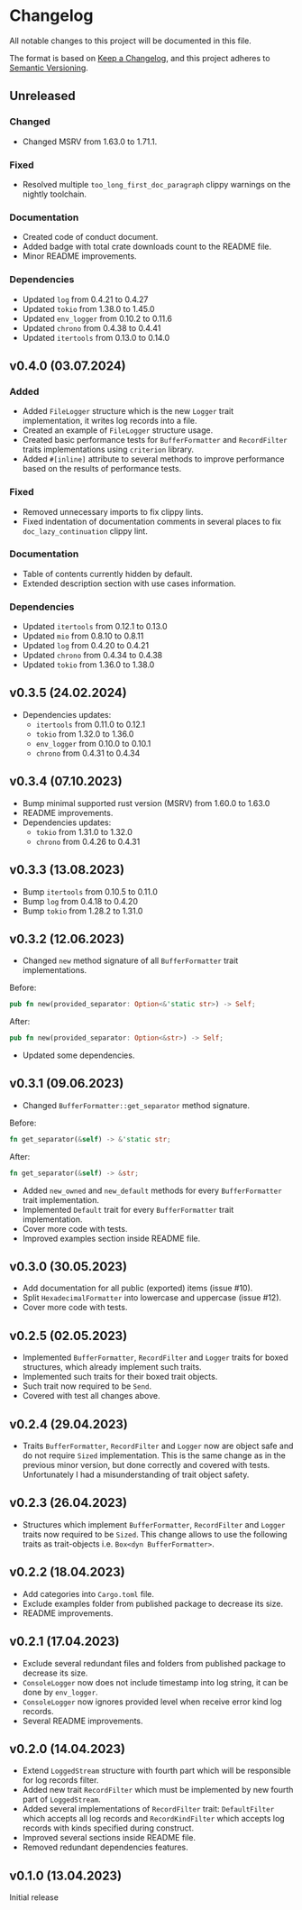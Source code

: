 # Changelog

All notable changes to this project will be documented in this file.

The format is based on [Keep a Changelog](https://keepachangelog.com/en/1.1.0/),
and this project adheres to [Semantic Versioning](https://semver.org/spec/v2.0.0.html).

## Unreleased

### Changed

- Changed MSRV from 1.63.0 to 1.71.1.

### Fixed

- Resolved multiple `too_long_first_doc_paragraph` clippy warnings on the nightly toolchain.

### Documentation

- Created code of conduct document.
- Added badge with total crate downloads count to the README file.
- Minor README improvements.

### Dependencies

- Updated `log` from 0.4.21 to 0.4.27
- Updated `tokio` from 1.38.0 to 1.45.0
- Updated `env_logger` from 0.10.2 to 0.11.6
- Updated `chrono` from 0.4.38 to 0.4.41
- Updated `itertools` from 0.13.0 to 0.14.0

## v0.4.0 (03.07.2024)

### Added

- Added `FileLogger` structure which is the new `Logger` trait implementation, it writes log records into a file.
- Created an example of `FileLogger` structure usage.
- Created basic performance tests for `BufferFormatter` and `RecordFilter` traits implementations using `criterion` library.
- Added `#[inline]` attribute to several methods to improve performance based on the results of performance tests.

### Fixed

- Removed unnecessary imports to fix clippy lints.
- Fixed indentation of documentation comments in several places to fix `doc_lazy_continuation` clippy lint.

### Documentation

- Table of contents currently hidden by default.
- Extended description section with use cases information.

### Dependencies

- Updated `itertools` from 0.12.1 to 0.13.0
- Updated `mio` from 0.8.10 to 0.8.11
- Updated `log` from 0.4.20 to 0.4.21
- Updated `chrono` from 0.4.34 to 0.4.38
- Updated `tokio` from 1.36.0 to 1.38.0

## v0.3.5 (24.02.2024)

- Dependencies updates:
  - `itertools` from 0.11.0 to 0.12.1
  - `tokio` from 1.32.0 to 1.36.0
  - `env_logger` from 0.10.0 to 0.10.1
  - `chrono` from 0.4.31 to 0.4.34

## v0.3.4 (07.10.2023)

- Bump minimal supported rust version (MSRV) from 1.60.0 to 1.63.0
- README improvements.
- Dependencies updates:
  - `tokio` from 1.31.0 to 1.32.0
  - `chrono` from 0.4.26 to 0.4.31

## v0.3.3 (13.08.2023)

-   Bump `itertools` from 0.10.5 to 0.11.0
-   Bump `log` from 0.4.18 to 0.4.20
-   Bump `tokio` from 1.28.2 to 1.31.0

## v0.3.2 (12.06.2023)

-   Changed `new` method signature of all `BufferFormatter` trait implementations.

Before:

```rust
pub fn new(provided_separator: Option<&'static str>) -> Self;
```

After:

```rust
pub fn new(provided_separator: Option<&str>) -> Self;
```

- Updated some dependencies.

## v0.3.1 (09.06.2023)

-   Changed `BufferFormatter::get_separator` method signature.

Before:

```rust
fn get_separator(&self) -> &'static str;
```

After:

```rust
fn get_separator(&self) -> &str;
```

-   Added `new_owned` and `new_default` methods for every `BufferFormatter` trait implementation.
-   Implemented `Default` trait for every `BufferFormatter` trait implementation.
-   Cover more code with tests.
-   Improved examples section inside README file.

## v0.3.0 (30.05.2023)

-   Add documentation for all public (exported) items (issue #10).
-   Split `HexadecimalFormatter` into lowercase and uppercase (issue #12).
-   Cover more code with tests.

## v0.2.5 (02.05.2023)

-   Implemented `BufferFormatter`, `RecordFilter` and `Logger` traits for boxed structures, which already implement such traits.
-   Implemented such traits for their boxed trait objects.
-   Such trait now required to be `Send`.
-   Covered with test all changes above.

## v0.2.4 (29.04.2023)

-   Traits `BufferFormatter`, `RecordFilter` and `Logger` now are object safe and do not require `Sized` implementation. This is the same change as in the previous minor version, but done correctly and covered with tests. Unfortunately I had a misunderstanding of trait object safety.

## v0.2.3 (26.04.2023)

-   Structures which implement `BufferFormatter`, `RecordFilter` and `Logger` traits now required to be `Sized`. This change allows to use the following traits as trait-objects i.e. `Box<dyn BufferFormatter>`.

## v0.2.2 (18.04.2023)

-   Add categories into `Cargo.toml` file.
-   Exclude examples folder from published package to decrease its size.
-   README improvements.

## v0.2.1 (17.04.2023)

-   Exclude several redundant files and folders from published package to decrease its size.
-   `ConsoleLogger` now does not include timestamp into log string, it can be done by `env_logger`.
-   `ConsoleLogger` now ignores provided level when receive error kind log records.
-   Several README improvements.

## v0.2.0 (14.04.2023)

-   Extend `LoggedStream` structure with fourth part which will be responsible for log records filter.
-   Added new trait `RecordFilter` which must be implemented by new fourth part of `LoggedStream`.
-   Added several implementations of `RecordFilter` trait: `DefaultFilter` which accepts all log records and `RecordKindFilter` which accepts log records with kinds specified during construct.
-   Improved several sections inside README file.
-   Removed redundant dependencies features.

## v0.1.0 (13.04.2023)

Initial release
